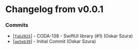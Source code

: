 # Changelog from v0.0.1
### Commits
* [[`fab2025`](http://github.com/coda-it/swift-utils/commit/fab2025cec8f85a601ae511e7800c3ef9e664884)] - CODA-138 - SwiftUI library (#1) (Oskar Szura)
* [[`ae5eb39`](http://github.com/coda-it/swift-utils/commit/ae5eb397ef6d852d99fa542bd31db79b9d573966)] - Initial Commit (Oskar Szura)